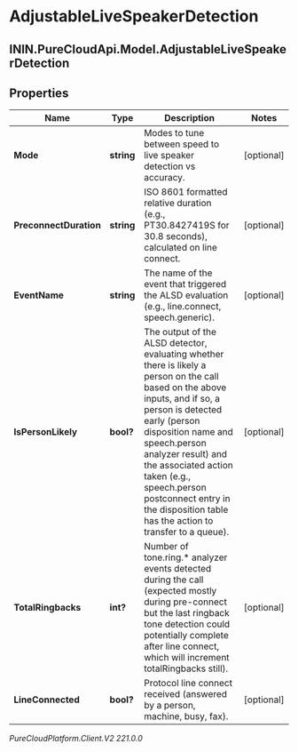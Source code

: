 # AdjustableLiveSpeakerDetection

## ININ.PureCloudApi.Model.AdjustableLiveSpeakerDetection

## Properties

|Name | Type | Description | Notes|
|------------ | ------------- | ------------- | -------------|
| **Mode** | **string** | Modes to tune between speed to live speaker detection vs accuracy. | [optional] |
| **PreconnectDuration** | **string** | ISO 8601 formatted relative duration (e.g., PT30.8427419S for 30.8 seconds), calculated on line connect. | [optional] |
| **EventName** | **string** | The name of the event that triggered the ALSD evaluation (e.g., line.connect, speech.generic). | [optional] |
| **IsPersonLikely** | **bool?** | The output of the ALSD detector, evaluating whether there is likely a person on the call based on the above inputs, and if so, a person is detected early (person disposition name and speech.person analyzer result) and the associated action taken (e.g., speech.person postconnect entry in the disposition table has the action to transfer to a queue). | [optional] |
| **TotalRingbacks** | **int?** | Number of tone.ring.* analyzer events detected during the call (expected mostly during pre-connect but the last ringback tone detection could potentially complete after line connect, which will increment totalRingbacks still). | [optional] |
| **LineConnected** | **bool?** | Protocol line connect received (answered by a person, machine, busy, fax). | [optional] |



_PureCloudPlatform.Client.V2 221.0.0_
